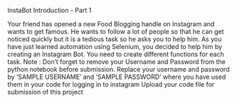 InstaBot Introduction - Part 1

Your friend has opened a new Food Blogging handle on Instagram and wants to get famous. He wants to follow a lot of people so that he can get noticed quickly but it is a tedious task so he asks you to help him. As you have just learned automation using Selenium, you decided to help him by creating an Instagram Bot.
You need to create different functions for each task.
Note :
Don’t forget to remove your Username and Password from the python notebook before submission.
Replace your username and password by ‘SAMPLE USERNAME’ and ‘SAMPLE PASSWORD’ where you have used them in your code for logging in to instagram
Upload your code file for submission of this project
